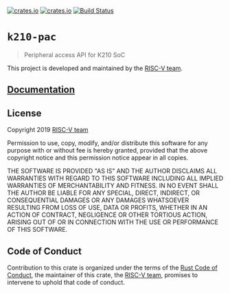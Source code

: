 [![crates.io](https://img.shields.io/crates/d/k210-pac.svg)](https://crates.io/crates/k210-pac)
[![crates.io](https://img.shields.io/crates/v/k210-pac.svg)](https://crates.io/crates/k210-pac)
[![Build Status](https://travis-ci.org/riscv-rust/k210-pac.svg?branch=master)](https://travis-ci.org/riscv-rust/k210-pac)

# `k210-pac`

> Peripheral access API for K210 SoC

This project is developed and maintained by the [RISC-V team][team].

## [Documentation](https://docs.rs/crate/k210-pac)

## License

Copyright 2019 [RISC-V team][team]

Permission to use, copy, modify, and/or distribute this software for any
purpose with or without fee is hereby granted, provided that the above
copyright notice and this permission notice appear in all copies.

THE SOFTWARE IS PROVIDED "AS IS" AND THE AUTHOR DISCLAIMS ALL WARRANTIES
WITH REGARD TO THIS SOFTWARE INCLUDING ALL IMPLIED WARRANTIES OF
MERCHANTABILITY AND FITNESS. IN NO EVENT SHALL THE AUTHOR BE LIABLE FOR
ANY SPECIAL, DIRECT, INDIRECT, OR CONSEQUENTIAL DAMAGES OR ANY DAMAGES
WHATSOEVER RESULTING FROM LOSS OF USE, DATA OR PROFITS, WHETHER IN AN
ACTION OF CONTRACT, NEGLIGENCE OR OTHER TORTIOUS ACTION, ARISING OUT OF
OR IN CONNECTION WITH THE USE OR PERFORMANCE OF THIS SOFTWARE.

## Code of Conduct

Contribution to this crate is organized under the terms of the [Rust Code of
Conduct][CoC], the maintainer of this crate, the [RISC-V team][team], promises
to intervene to uphold that code of conduct.

[CoC]: CODE_OF_CONDUCT.md
[team]: https://github.com/rust-embedded/wg#the-riscv-team
